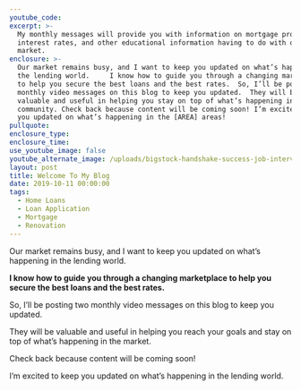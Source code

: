 ```yaml
---
youtube_code:
excerpt: >-
  My monthly messages will provide you with information on mortgage programs,
  interest rates, and other educational information having to do with our
  market.
enclosure: >-
  Our market remains busy, and I want to keep you updated on what’s happening in
  the lending world.     I know how to guide you through a changing marketplace
  to help you secure the best loans and the best rates.  So, I’ll be posting two
  monthly video messages on this blog to keep you updated.  They will be
  valuable and useful in helping you stay on top of what’s happening in the
  community. Check back because content will be coming soon! I’m excited to keep
  you updated on what’s happening in the [AREA] areas!
pullquote:
enclosure_type:
enclosure_time:
use_youtube_image: false
youtube_alternate_image: /uploads/bigstock-handshake-success-job-intervie-254790886.jpg
layout: post
title: Welcome To My Blog
date: 2019-10-11 00:00:00
tags:
  - Home Loans
  - Loan Application
  - Mortgage
  - Renovation
---
```


Our market remains busy, and I want to keep you updated on what’s happening in the lending world. &nbsp; &nbsp;

**I know how to guide you through a changing marketplace to help you secure the best loans and the best rates. &nbsp;**

So, I’ll be posting two monthly video messages on this blog to keep you updated. &nbsp;

They will be valuable and useful in helping you reach your goals and stay on top of what’s happening in the market.

Check back because content will be coming soon\!

I’m excited to keep you updated on what’s happening in the lending world.